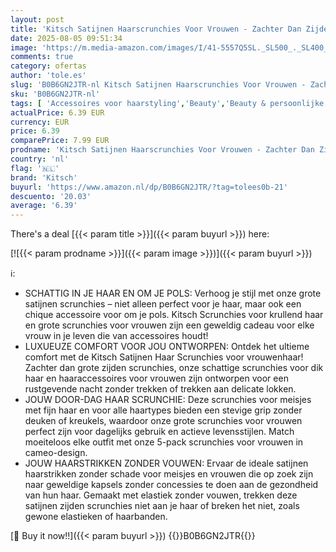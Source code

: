 ```yaml
---
layout: post
title: 'Kitsch Satijnen Haarscrunchies Voor Vrouwen - Zachter Dan Zijden Scrunchies Voor Haar  Meisjes en Stijlvolle Haarbanden - Leuke Haarscrunchie'
date: 2025-08-05 09:51:34
image: 'https://m.media-amazon.com/images/I/41-5557Q5SL._SL500_._SL400_.jpg'
comments: true
category: ofertas
author: 'tole.es'
slug: 'B0B6GN2JTR-nl Kitsch Satijnen Haarscrunchies Voor Vrouwen - Zachter Dan...'
sku: 'B0B6GN2JTR-nl'
tags: [ 'Accessoires voor haarstyling','Beauty','Beauty & persoonlijke verzorging','Haarverzorging','Paardenstaarthouders','kitsch','🇳🇱', ]
actualPrice: 6.39 EUR
currency: EUR
price: 6.39
comparePrice: 7.99 EUR
prodname: 'Kitsch Satijnen Haarscrunchies Voor Vrouwen - Zachter Dan Zijden Scrunchies Voor Haar  Meisjes en Stijlvolle Haarbanden - Leuke Haarscrunchie'
country: 'nl'
flag: '🇳🇱'
brand: 'Kitsch'
buyurl: 'https://www.amazon.nl/dp/B0B6GN2JTR/?tag=tolees0b-21'
descuento: '20.03'
average: '6.39'
---
```


There's a deal [{{< param title >}}]({{< param buyurl >}})  here:

[![{{< param prodname >}}]({{< param image >}})]({{< param buyurl >}})

ℹ️:

- SCHATTIG IN JE HAAR EN OM JE POLS: Verhoog je stijl met onze grote satijnen scrunchies – niet alleen perfect voor je haar, maar ook een chique accessoire voor om je pols. Kitsch Scrunchies voor krullend haar en grote scrunchies voor vrouwen zijn een geweldig cadeau voor elke vrouw in je leven die van accessoires houdt!
- LUXUEUZE COMFORT VOOR JOU ONTWORPEN: Ontdek het ultieme comfort met de Kitsch Satijnen Haar Scrunchies voor vrouwenhaar! Zachter dan grote zijden scrunchies, onze schattige scrunchies voor dik haar en haaraccessoires voor vrouwen zijn ontworpen voor een rustgevende nacht zonder trekken of trekken aan delicate lokken.
- JOUW DOOR-DAG HAAR SCRUNCHIE: Deze scrunchies voor meisjes met fijn haar en voor alle haartypes bieden een stevige grip zonder deuken of kreukels, waardoor onze grote scrunchies voor vrouwen perfect zijn voor dagelijks gebruik en actieve levensstijlen. Match moeiteloos elke outfit met onze 5-pack scrunchies voor vrouwen in cameo-design.
- JOUW HAARSTRIKKEN ZONDER VOUWEN: Ervaar de ideale satijnen haarstrikken zonder schade voor meisjes en vrouwen die op zoek zijn naar geweldige kapsels zonder concessies te doen aan de gezondheid van hun haar. Gemaakt met elastiek zonder vouwen, trekken deze satijnen zijden scrunchies niet aan je haar of breken het niet, zoals gewone elastieken of haarbanden.

[🛒 Buy it now!!]({{< param buyurl >}})
{{<world>}}B0B6GN2JTR{{</world>}}
